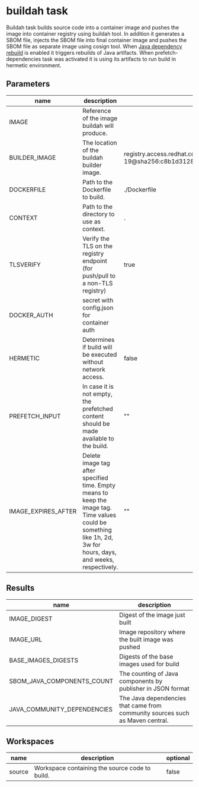 # buildah task

Buildah task builds source code into a container image and pushes the image into container registry using buildah tool.
In addition it generates a SBOM file, injects the SBOM file into final container image and pushes the SBOM file as separate image using cosign tool.
When [Java dependency rebuild](https://redhat-appstudio.github.io/docs.stonesoup.io/Documentation/main/cli/proc_enabled_java_dependencies.html) is enabled it triggers rebuilds of Java artifacts.
When prefetch-dependencies task was activated it is using its artifacts to run build in hermetic environment.

## Parameters
|name|description|default value|required|
|---|---|---|---|
|IMAGE|Reference of the image buildah will produce.||true|
|BUILDER_IMAGE|The location of the buildah builder image.|registry.access.redhat.com/ubi9/buildah:9.0.0-19@sha256:c8b1d312815452964885680fc5bc8d99b3bfe9b6961228c71a09c72ca8e915eb|false|
|DOCKERFILE|Path to the Dockerfile to build.|./Dockerfile|false|
|CONTEXT|Path to the directory to use as context.|.|false|
|TLSVERIFY|Verify the TLS on the registry endpoint (for push/pull to a non-TLS registry)|true|false|
|DOCKER_AUTH|secret with config.json for container auth||true|
|HERMETIC|Determines if build will be executed without network access.|false|false|
|PREFETCH_INPUT|In case it is not empty, the prefetched content should be made available to the build.|""|false|
|IMAGE_EXPIRES_AFTER|Delete image tag after specified time. Empty means to keep the image tag. Time values could be something like 1h, 2d, 3w for hours, days, and weeks, respectively.|""|false|

## Results
|name|description|
|---|---|
|IMAGE_DIGEST|Digest of the image just built|
|IMAGE_URL|Image repository where the built image was pushed|
|BASE_IMAGES_DIGESTS|Digests of the base images used for build|
|SBOM_JAVA_COMPONENTS_COUNT|The counting of Java components by publisher in JSON format|
|JAVA_COMMUNITY_DEPENDENCIES|The Java dependencies that came from community sources such as Maven central.|

## Workspaces
|name|description|optional|
|---|---|---|
|source|Workspace containing the source code to build.|false|
